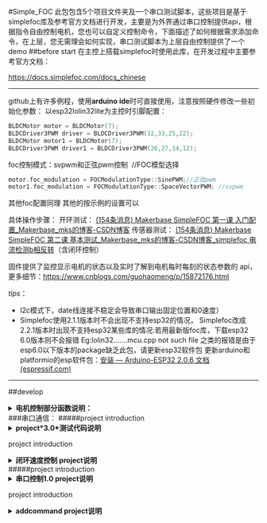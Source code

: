 #Simple_FOC
此包包含5个项目文件夹及一个串口测试脚本，这些项目是基于simplefoc库及参考官方文档进行开发，主要是为外界通过串口控制提供api，根据指令自由控制电机，您也可以自定义控制命令，下面描述了如何根据需求添加命令，在上层，您无需理会如何实现，串口测试脚本为上层自由控制提供了一个demo
##before start
在主控上搭载simplefoc时使用此库，在开发过程中主要参考官方文档：

https://docs.simplefoc.com/docs_chinese

---
github上有许多例程，使用**arduino ide**时可直接使用，注意按照硬件修改一些初始化参数：
以esp32lolin32lite为主控时引脚配置：
```c++
BLDCMotor motor = BLDCMotor(7);
BLDCDriver3PWM driver = BLDCDriver3PWM(32,33,25,22);
BLDCMotor motor1 = BLDCMotor(7);
BLDCDriver3PWM driver1 = BLDCDriver3PWM(26,27,14,12);
```
foc控制模式：svpwm和正弦pwm控制
 //FOC模型选择
``` c++
motor.foc_modulation = FOCModulationType::SinePWM;//正弦pwm
motor1.foc_modulation = FOCModulationType::SpaceVectorPWM; //svpwm
```
其他foc配置同理
其他的按示例的设置可以

具体操作步骤：
开环测试：
[(154条消息) Makerbase SimpleFOC 第一课 入门配置_Makerbase_mks的博客-CSDN博客](https://blog.csdn.net/gjy_skyblue/article/details/115353908)
传感器测试：
[(154条消息) Makerbase SimpleFOC 第二课 基本测试_Makerbase_mks的博客-CSDN博客_simplefoc 电流检测b相反转](https://blog.csdn.net/gjy_skyblue/article/details/115390824?spm=1001.2101.3001.6650.10&utm_medium=distribute.pc_relevant.none-task-blog-2~default~BlogCommendFromBaidu~Rate-10-115390824-blog-115353908.pc_relevant_3mothn_strategy_and_data_recovery&depth_1-utm_source=distribute.pc_relevant.none-task-blog-2~default~BlogCommendFromBaidu~Rate-10-115390824-blog-115353908.pc_relevant_3mothn_strategy_and_data_recovery&utm_relevant_index=11)（含闭环控制）

固件提供了监控显示电机的状态以及实时了解到电机每时每刻的状态参数的 api，更多细节：https://www.cnblogs.com/guohaomeng/p/15872176.html

*tips*：
*   I2c模式下，date线连接不稳定会导致串口输出固定位置和0速度）
*   Simplefoc使用2.1.1版本时不会出现不支持esp32的情况，
Simplefoc改成2.2.1版本时出现不支持esp32某些库的情况:若用最新版foc库，下载esp32 6.0版本则不会报错
Eg:lolin32.......mcu.cpp not such file 之类的报错是由于esp6.0以下版本的package缺乏此包，请更新esp32软件包
更新arduino和platformio的esp软件包：[安装 — Arduino-ESP32 2.0.6 文档 (espressif.com)](https://docs.espressif.com/projects/arduino-esp32/en/latest/installing.html)

---
##develop
<details>
###电机控制
<summary><b>电机控制部分函数说明：</b></summary>：
（*bldcmotor.c*内）


  //运动控制模式设置
```c++
motor.controller = MotionControlType::angle;
motor1.controller = MotionControlType::angle;
```
如果要双电机一起控制，可直接全局修改target值（指通过串口),add命令里的回调也只需合并成一次:```command.scalar(&target_velocity, cmd);```

Eg：
```c++
void doTarget(char* cmd) { command.scalar(&target_velocity, cmd); }
command.add('T', doTarget, "target velocity");
.....
......
......
motor.move(target_angle);
command.run();
```
如果要分开控制：
```c++
void doMotor1(char* cmd){ command.motor(&motor, cmd); }
void doMotor2(char* cmd){ command.motor(&motor1, cmd); }
command.add('A', doMotor1, "motor 1");
command.add('B', doMotor2, "motor 2");
.........
motor.move();
motor1.move();
command.run();
```
</details>
###串口通信：
#####project introduction

<details>
<summary><b>project*3.0*测试代码说明</b></summary>

<br/>

串口发送：
S：
>？

(询问有什么指令可用,串口将列出可用指令，如下面的M即为可用指令（请忽略aaa及into等:joy:，仅做测试用））
R：
>aaa 
intorun
M:motion control

S:
>M
R:
>aaa
intorun
intomotion
intotarget
intomotion
intotarget

S:
>ME0 

（停用电机）

R:
>aaa
intorun
intomotion
Status: 0
intomotion
Status: 0

S:
>ME1

（启用电机）

R:
>aaa
intorun
intomotion
Status: 1
intomotion
Status: 1

S:
>MC1

R:
>aaa
intorun
intomotion
Motion:vel
intomotion
Motion:vel

S:
>M40 

（控制速度）

R:
>aaa
intorun
intomotion
intotarget
set the target
Target: 40.000
intomotion
intotarget
set the target
Target: 40.000
</details>






project introduction

<details>
<summary><b>闭环速度控制 project说明</b></summary>
在给出的project：*闭环速度控制*中，使用以下命令进行串口控制

S:
>?

(列出可选命令）
R:
>A:motor 1
B:motor 2

S:
>A3 

（控制电机1速度）

R:
>aaa
intorun
intomoto
intotarget
set the target
Target: 3.000

S:
>B4 

（控制电机2速度）
R:
>aaa
intorun
intomoto
intotarget
set the target
Target: 4.000

*tips*：
+ （通过串口控制位置同理，其实foc控制的目标值可从串口数据解析得，```commander.scalar(&variable,cmd)```函数即把串口接受的解析后传给variable（详细见*cummunication*里的*command*文件），改变
+ 每次重启当前position会变回0
+ 互控时，5的数值是比较合适的
    ```c++
    motor.move( 5*(motor1.shaft_angle - motor.shaft_angle));
    motor1.move( 5*(motor.shaft_angle - motor1.shaft_angle));
    ```
</details>
#####project introduction
<details>

<summary><b>串口控制1.0 project说明</b></summary>

在project：*串口控制1.0*中，使用此项目提供的接口用于串口控制电机，通讯协议：(*2.0*添加了monitor命令，在某种控制模式下按C进入)

**Macro**
```c++
Spacing //maix postion change value您可通过修改此参数更改限位（相对位置）
```
*tip:*
```c++
    if((target - shaft_angle) >= spacing ) target = shaft_angle +  spacing; //limit motor_angle change value限制位置改变值(spacing为相对值)
    shaft_angle_sp = target;
```
可在此处(*BLCDmotor.cpp*内)更改限位值 注：***spacing*** 为相对值

**command：**

S:
>s/p/t/o

mode control command
s:come into control velocity mode 
p:come into control position mode
t:monitor
*tip*：in this progress,parameter p is a absolute value,remember to change relative value into absolute value 

S:
>A[v/p]

v:motor1 target velocity
P:motor1 target position

S:
>B[v/p]

v:motor2 target velocity
P:motor2 target position

S:
>1

break to change mode
brief:if you use this command,mode control comand is expected to input again

S:
>s

R:
>control velocity

S:
>C

monitoring,根据设定频率输出监控数据

S:

>A3

首次控制电机请重复8次，首次退出命令也需输入19次后正常
*tip:*首次在监控模式下进行串口控制有个bug，前8次命令会无效，直到第九次命令有效后才能正常控制
R:
>

S:
>1

R:
>end monitor

//不再输出监控信息,退至模式选择

*tip：*在文件夹内包含一个用户测试的脚本*serialtest.py*，可自行更改用于测试）
在速度控制时请不要随意执行模式切换指令，先按1退出操作后再切换mode，

</details>

project introduction
<details>
<summary><b>addcommand project说明</b></summary>
project：addcommand给出了添加可用命令的demo
*command.cpp*文件里引出了很多控制接口，但需通过回调函数引出到用户串口控制
如:pid函数：
```c++
void onPid(char* cmd){ commander.pid(&pid,cmd); }
commander.add('C',onPid,"my pid");
```
(添加此回调函数在main)
记得初始化相应的操作对象
如:电机初始化：
```c++
BLDCMotor motor1 = BLDCMotor(7);
```
串口通讯:
S：
>CP 

获取 P 增益

R:
> P:1.0

S：
>CD0.05

设置 D 增益

R:
>D: 0.05

*tip：*
```Serial.print(sensor.getAngle());```以及```motor.monitor();```都能用于获取相关数据，但会影响控制的主循环，为了在主循环函数中顺着```move()```函数调用，```motor.monitor() ```,如果要使用```monitor()```为尽量减少对主循环的影响，可降低采样率```motor.monitor_downsample = 1000;```(默认值为10),此值表示每100次执行monitor函数才有一次输出。
默认情况下，监控的变量为**target**,**voltage.q**,**velocity**,**angle**，(即对应下面的宏 **_MON_TARGET**）可在初始化时设置
```c++
  motor.monitor_variables = _MON_TARGET | _MON_VEL | _MON_ANGLE;
  motor.monitor_downsample = 1200;
  motor1.monitor_variables = _MON_TARGET | _MON_VEL | _MON_ANGLE;
  motor1.monitor_downsample = 1200;
```
</details>
